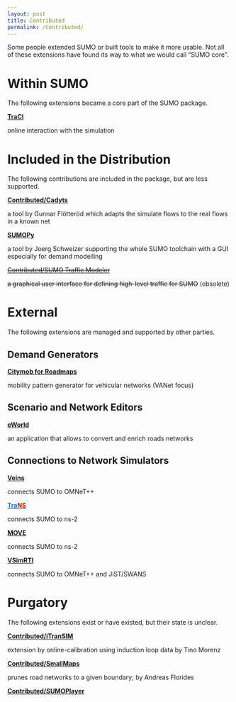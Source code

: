 ```yaml
---
layout: post
title: Contributed
permalink: /Contributed/
---
```


Some people extended SUMO or built tools to make it more usable. Not all of these extensions have found its way to what we would call “SUMO core”.

Within SUMO
===========

The following extensions became a core part of the SUMO package.

**[TraCI](/TraCI "wikilink")**


online interaction with the simulation

Included in the Distribution
============================

The following contributions are included in the package, but are less supported.

**[Contributed/Cadyts](/Contributed/Cadyts "wikilink")**


a tool by Gunnar Flötteröd which adapts the simulate flows to the real flows in a known net

**[SUMOPy](/Contributed/SUMOPy "wikilink")**


a tool by Joerg Schweizer supporting the whole SUMO toolchain with a GUI especially for demand modelling

~~[Contributed/SUMO Traffic Modeler](/Contributed/SUMO_Traffic_Modeler "wikilink")~~


~~a graphical user interface for defining high-level traffic for SUMO~~ (obsolete)

External
========

The following extensions are managed and supported by other parties.

Demand Generators
-----------------

**[Citymob for Roadmaps](http://www.grc.upv.es/Software/c4r.html)**


mobility pattern generator for vehicular networks (VANet focus)

Scenario and Network Editors
----------------------------

**[eWorld](http://eworld.sourceforge.net/)**


an application that allows to convert and enrich roads networks

Connections to Network Simulators
---------------------------------

**[Veins](http://www7.informatik.uni-erlangen.de/veins/)**


connects SUMO to OMNeT++

**[<font color="#0174DF">Tra</font><font color="#FF0000">NS</font>](http://trans.epfl.ch/)**


connects SUMO to ns-2

**[MOVE](http://lens1.csie.ncku.edu.tw/wiki/doku.php?id=%E2%80%A7realistic_mobility_generator_for_vehicular_networks)**


connects SUMO to ns-2

**[VSimRTI](http://www.dcaiti.tu-berlin.de/research/simulation/)**


connects SUMO to OMNeT++ and JiST/SWANS

Purgatory
=========

The following extensions exist or have existed, but their state is unclear.

**[Contributed/iTranSIM](/Contributed/iTranSIM "wikilink")**


extension by online-calibration using induction loop data by Tino Morenz

**[Contributed/SmallMaps](/Contributed/SmallMaps "wikilink")**


prunes road networks to a given boundary; by Andreas Florides

**[Contributed/SUMOPlayer](/Contributed/SUMOPlayer "wikilink")**